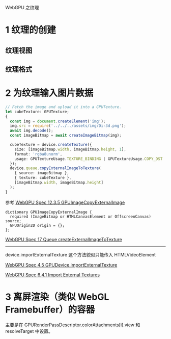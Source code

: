WebGPU 之纹理

# 1 纹理的创建



## 纹理视图



## 纹理格式



# 2 为纹理输入图片数据

``` typescript
// Fetch the image and upload it into a GPUTexture.
let cubeTexture: GPUTexture;
{
  const img = document.createElement('img');
  img.src = require('../../../assets/img/Di-3d.png');
  await img.decode();
  const imageBitmap = await createImageBitmap(img);

  cubeTexture = device.createTexture({
    size: [imageBitmap.width, imageBitmap.height, 1],
    format: 'rgba8unorm',
    usage: GPUTextureUsage.TEXTURE_BINDING | GPUTextureUsage.COPY_DST | GPUTextureUsage.RENDER_ATTACHMENT,
  });
  device.queue.copyExternalImageToTexture(
    { source: imageBitmap },
    { texture: cubeTexture },
    [imageBitmap.width, imageBitmap.height]
  );
}
```

参考 [WebGPU Spec 12.3.5 GPUImageCopyExternalImage](https://www.w3.org/TR/webgpu/#gpu-image-copy-external-image)

``` web-idl
dictionary GPUImageCopyExternalImage {
  required (ImageBitmap or HTMLCanvasElement or OffscreenCanvas) source;
  GPUOrigin2D origin = {};
};
```

[WebGPU Spec 17 Queue createExternalImageToTexture](https://www.w3.org/TR/webgpu/#dom-gpuqueue-copyexternalimagetotexture)



---

device.importExternalTexture 这个方法貌似只能传入 HTMLVideoElement

[WebGPU Spec 4.5 GPUDevice importExternalTexture](https://www.w3.org/TR/webgpu/#gpudevice)

[WebGPU Spec 6.4.1 Import External Textures](https://www.w3.org/TR/webgpu/#external-texture-creation) 

# 3 离屏渲染（类似 WebGL Framebuffer）的容器

主要是在 GPURenderPassDescriptor.colorAttachments[i].view 和 resolveTarget 中设置。

